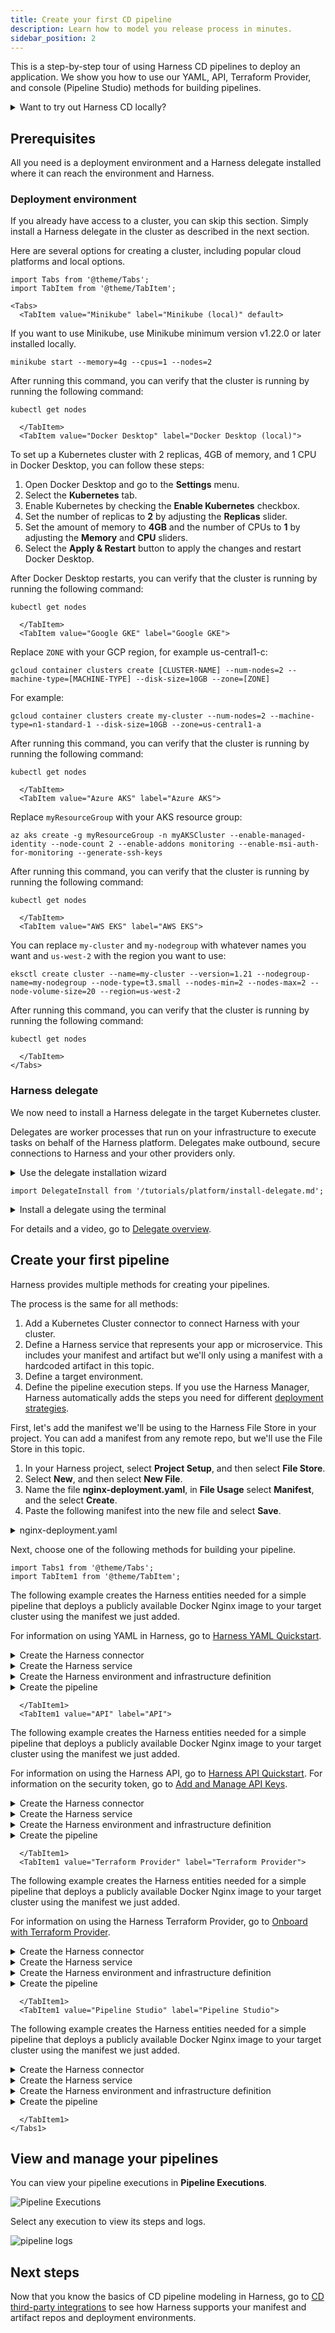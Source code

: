 ```yaml
---
title: Create your first CD pipeline
description: Learn how to model you release process in minutes.
sidebar_position: 2
---
```


This is a step-by-step tour of using Harness CD pipelines to deploy an application. We show you how to use our YAML, API, Terraform Provider, and console (Pipeline Studio) methods for building pipelines.

<details>
<summary>Want to try out Harness CD locally?</summary>

You can also run all of Harness CD locally using the Harness CD Community Edition. 

Harness CD Community Edition is a lightweight version of Harness that you can download and run on your laptop or any VM with 3GB RAM and 2 CPUs. Harness CD Community Edition is intended to get devs started with Harness quickly without having to sign up for a Harness SaaS account.

For more information, go to:
- [Harness CD Community Edition Overview](../deploy-srv-diff-platforms/community-ed/harness-community-edition-overview)
- [Harness Community Edition deployments](../deploy-srv-diff-platforms/community-ed/harness-community-edition-quickstart)

</details>

## Prerequisites

All you need is a deployment environment and a Harness delegate installed where it can reach the environment and Harness.

### Deployment environment

If you already have access to a cluster, you can skip this section. Simply install a Harness delegate in the cluster as described in the next section.

Here are several options for creating a cluster, including popular cloud platforms and local options.

```mdx-code-block
import Tabs from '@theme/Tabs';
import TabItem from '@theme/TabItem';
```
```mdx-code-block
<Tabs>
  <TabItem value="Minikube" label="Minikube (local)" default>
```

If you want to use Minikube, use Minikube minimum version v1.22.0 or later installed locally.

```
minikube start --memory=4g --cpus=1 --nodes=2
```

After running this command, you can verify that the cluster is running by running the following command:

```
kubectl get nodes
```

```mdx-code-block
  </TabItem>
  <TabItem value="Docker Desktop" label="Docker Desktop (local)">
```

To set up a Kubernetes cluster with 2 replicas, 4GB of memory, and 1 CPU in Docker Desktop, you can follow these steps:

1. Open Docker Desktop and go to the **Settings** menu.
2. Select the **Kubernetes** tab.
3. Enable Kubernetes by checking the **Enable Kubernetes** checkbox.
4. Set the number of replicas to **2** by adjusting the **Replicas** slider.
5. Set the amount of memory to **4GB** and the number of CPUs to **1** by adjusting the **Memory** and **CPU** sliders.
6. Select the **Apply & Restart** button to apply the changes and restart Docker Desktop.

After Docker Desktop restarts, you can verify that the cluster is running by running the following command:

```
kubectl get nodes
```

```mdx-code-block
  </TabItem>
  <TabItem value="Google GKE" label="Google GKE">
```

Replace `ZONE` with your GCP region, for example us-central1-c:

```
gcloud container clusters create [CLUSTER-NAME] --num-nodes=2 --machine-type=[MACHINE-TYPE] --disk-size=10GB --zone=[ZONE]
```

For example:

```
gcloud container clusters create my-cluster --num-nodes=2 --machine-type=n1-standard-1 --disk-size=10GB --zone=us-central1-a
```

After running this command, you can verify that the cluster is running by running the following command:

```
kubectl get nodes
```

```mdx-code-block
  </TabItem>
  <TabItem value="Azure AKS" label="Azure AKS">
```

Replace `myResourceGroup` with your AKS resource group:

```
az aks create -g myResourceGroup -n myAKSCluster --enable-managed-identity --node-count 2 --enable-addons monitoring --enable-msi-auth-for-monitoring --generate-ssh-keys
```

After running this command, you can verify that the cluster is running by running the following command:

```
kubectl get nodes
```

```mdx-code-block
  </TabItem>
  <TabItem value="AWS EKS" label="AWS EKS">
```

You can replace `my-cluster` and `my-nodegroup` with whatever names you want and `us-west-2` with the region you want to use:

```
eksctl create cluster --name=my-cluster --version=1.21 --nodegroup-name=my-nodegroup --node-type=t3.small --nodes-min=2 --nodes-max=2 --node-volume-size=20 --region=us-west-2
```

After running this command, you can verify that the cluster is running by running the following command:

```
kubectl get nodes
```

```mdx-code-block
  </TabItem>
</Tabs>
```

### Harness delegate

We now need to install a Harness delegate in the target Kubernetes cluster.

Delegates are worker processes that run on your infrastructure to execute tasks on behalf of the Harness platform. Delegates make outbound, secure connections to Harness and your other providers only.

<details>
<summary>Use the delegate installation wizard</summary>

1. In your Harness project, select **Project Setup**.
2. Select **Delegates**.
3. Select **Install a Delegate**.
4. Follow the delegate installation wizard.

Use this [delegate installation wizard video](https://www.youtube.com/watch?v=yLMCxs3onH8) to guide you through the process.

</details>


```mdx-code-block
import DelegateInstall from '/tutorials/platform/install-delegate.md';
```

<details>
<summary>Install a delegate using the terminal</summary>
<DelegateInstall />
</details>

For details and a video, go to [Delegate overview](https://developer.harness.io/docs/platform/delegates/delegate-concepts/delegate-overview).


## Create your first pipeline

Harness provides multiple methods for creating your pipelines. 

The process is the same for all methods: 

1. Add a Kubernetes Cluster connector to connect Harness with your cluster.
2. Define a Harness service that represents your app or microservice. This includes your manifest and artifact but we'll only using a manifest with a hardcoded artifact in this topic.
3. Define a target environment.
4. Define the pipeline execution steps. If you use the Harness Manager, Harness automatically adds the steps you need for different [deployment strategies](../manage-deployments/deployment-concepts).

First, let's add the manifest we'll be using to the Harness File Store in your project. You can add a manifest from any remote repo, but we'll use the File Store in this topic.

1. In your Harness project, select **Project Setup**, and then select **File Store**.
2. Select **New**, and then select **New File**.
3. Name the file **nginx-deployment.yaml**, in **File Usage** select **Manifest**, and the select **Create**.
4. Paste the following manifest into the new file and select **Save**.

<details>
<summary>nginx-deployment.yaml</summary>

```yaml
apiVersion: apps/v1
kind: Deployment
metadata:
  name: nginx-deployment
  labels:
    app: nginx
spec:
  replicas: 1
  selector:
    matchLabels:
      app: nginx
  template:
    metadata:
      labels:
        app: nginx
    spec:
      containers:
      - name: nginx
        image: nginx:1.14.2
        ports:
        - containerPort: 80
```

</details>


Next, choose one of the following methods for building your pipeline.

```mdx-code-block
import Tabs1 from '@theme/Tabs';
import TabItem1 from '@theme/TabItem';
```

<Tabs1>
  <TabItem1 value="YAML" label="YAML" default>

The following example creates the Harness entities needed for a simple pipeline that deploys a publicly available Docker Nginx image to your target cluster using the manifest we just added.

For information on using YAML in Harness, go to [Harness YAML Quickstart](https://developer.harness.io/docs/platform/pipelines/harness-yaml-quickstart/).

<details>
<summary>Create the Harness connector</summary>

We'll create a Harness Kubernetes Cluster connector to connect to your target cluster.

Kubernetes Cluster connector:

```yaml
connector:
  name: K8s Cluster
  identifier: K8s cluster
  description: ""
  orgIdentifier: default
  projectIdentifier: CD_Docs
  type: K8sCluster
  spec:
    credential:
      type: InheritFromDelegate
    delegateSelectors:
      - [delegate tag]
```

Replace `[delegate tag]` with tag of the delegate you installed in your cluster. For example:

![delete tag](static/095b88b33770e95a1b0dfcba3928c095a406af939bca367ba2fe8029d02fbb55.png)


</details>


<details>
<summary>Create the Harness service</summary>

The following service uses the manifest you added to the Harness File Store earlier.

```yaml
service:
  name: Nginx
  identifier: Nginx
  tags: {}
  serviceDefinition:
    spec:
      manifests:
        - manifest:
            identifier: nginx
            type: K8sManifest
            spec:
              store:
                type: Harness
                spec:
                  files:
                    - /nginx-deployment.yaml
              skipResourceVersioning: false
              enableDeclarativeRollback: false
      artifacts:
        primary: {}
    type: Kubernetes
```

</details>


<details>
<summary>Create the Harness environment and infrastructure definition</summary>

First, create the Harness environment.

```yaml
environment:
  name: myenv
  identifier: myenv
  tags: {}
  type: PreProduction
  orgIdentifier: default
  projectIdentifier: CD_Docs
  variables: []
```
Next, create the infrastructure definition for that environment. This infrastructure definition uses the Kubernetes Cluster connector you created earlier and targets the `default` namespace. You can enter a different namespace.

```yaml
infrastructureDefinition:
  name: myinfra
  identifier: myinfra
  description: ""
  tags: {}
  orgIdentifier: default
  projectIdentifier: CD_Docs
  environmentRef: myenv
  deploymentType: Kubernetes
  type: KubernetesDirect
  spec:
    connectorRef: K8s_Cluster
    namespace: default
    releaseName: release-<+INFRA_KEY>
  allowSimultaneousDeployments: false
```
</details>

<details>
<summary>Create the pipeline</summary>

Now we can put everything together in a pipeline with a CD stage that deploys the Harness service to the infrastructure definition we added.

The pipeline uses a Kubernetes rolling deployment.

```yaml
pipeline:
  name: cd
  identifier: cd
  projectIdentifier: CD_Docs
  orgIdentifier: default
  tags: {}
  stages:
    - stage:
        name: nginx
        identifier: nginx
        description: ""
        type: Deployment
        spec:
          deploymentType: Kubernetes
          service:
            serviceRef: Nginx
          environment:
            environmentRef: myenv
            deployToAll: false
            infrastructureDefinitions:
              - identifier: myinfra
          execution:
            steps:
              - step:
                  name: Rollout Deployment
                  identifier: rolloutDeployment
                  type: K8sRollingDeploy
                  timeout: 10m
                  spec:
                    skipDryRun: false
                    pruningEnabled: false
            rollbackSteps:
              - step:
                  name: Rollback Rollout Deployment
                  identifier: rollbackRolloutDeployment
                  type: K8sRollingRollback
                  timeout: 10m
                  spec:
                    pruningEnabled: false
        tags: {}
        failureStrategies:
          - onFailure:
              errors:
                - AllErrors
              action:
                type: StageRollback
```

You can now run your pipeline.

</details>



```mdx-code-block
  </TabItem1>
  <TabItem1 value="API" label="API">
```
The following example creates the Harness entities needed for a simple pipeline that deploys a publicly available Docker Nginx image to your target cluster using the manifest we just added.

For information on using the Harness API, go to [Harness API Quickstart](/docs/platform/Resource-Development/APIs/api-quickstart). For information on the security token, go to [Add and Manage API Keys](/docs/platform/User-Management/add-and-manage-api-keys).

<details>
<summary>Create the Harness connector</summary>

Create the Kubernetes Cluster connector using the [Create a Connector API](https://apidocs.harness.io/tag/Connectors#operation/createConnector).

The Harness API uses API keys to authenticate requests. You create the API key in your Harness Manager User Profile, add a Personal Access Token (PAT) to the key, and then use the PAT in your API requests. For steps, go to [Add and Manage API Keys](/docs/platform/User-Management/add-and-manage-api-keys).

Replace the following request settings in `[]` with your account information.

```yaml
curl --location --request POST 'https://app.harness.io/gateway/ng/api/connectors?accountIdentifier=[account Id]' \
--header 'Content-Type: text/yaml' \
--header 'x-api-key: [security token]' \
--data-raw 'connector:
  name: K8s Cluster
  identifier: K8s_Cluster
  description: ""
  orgIdentifier: default
  projectIdentifier: [project Id]
  type: K8sCluster
  spec:
    credential:
      type: InheritFromDelegate
    delegateSelectors:
      - [delegate tag]'
```

Replace `[delegate tag]` with tag of the delegate you installed in your cluster. For example:

![delete tag](static/095b88b33770e95a1b0dfcba3928c095a406af939bca367ba2fe8029d02fbb55.png)

</details>


<details>
<summary>Create the Harness service</summary>

Create a service using the [Create Services API](https://apidocs.harness.io/tag/Services#operation/createServicesV2).

```yaml
curl -i -X POST \
  'https://app.harness.io/gateway/ng/api/servicesV2/batch?accountIdentifier=[account Id]' \
  -H 'Content-Type: application/json' \
  -H 'x-api-key: [security token]' \
  -d '[{
    "identifier": "KubernetesTest",
    "orgIdentifier": "default",
    "projectIdentifier": "[project Id]",
    "name": "KubernetesTest",
    "description": "string",
    "tags": {
      "property1": "string",
      "property2": "string"
    },
    "yaml": ""service:\n  name: Nginx\n  identifier: Nginx\n  tags: {}\n  serviceDefinition:\n    spec:\n      manifests:\n        - manifest:\n            identifier: nginx\n            type: K8sManifest\n            spec:\n              store:\n                type: Harness\n                spec:\n                  files:\n                    - /nginx-deployment.yaml\n              skipResourceVersioning: false\n              enableDeclarativeRollback: false\n      artifacts:\n        primary: {}\n    type: Kubernetes""
  }]'
```

</details>


<details>
<summary>Create the Harness environment and infrastructure definition</summary>

Create the environment using the [Create an Environment API](https://apidocs.harness.io/tag/Environments#operation/createEnvironmentV2).

```yaml
curl -i -X POST \
  'https://app.harness.io/gateway/ng/api/environmentsV2?accountIdentifier=[account Id]' \
  -H 'Content-Type: application/json' \
  -H 'x-api-key: [security token]' \
  -d '{
    "orgIdentifier": "default",
    "projectIdentifier": "[project Id]",
    "identifier": "string",
    "tags": {
      "property1": "string",
      "property2": "string"
    },
    "name": "myenv",
    "description": "string",
    "color": "string",
    "type": "PreProduction",
    "yaml": "environment:\n  name: myenv\n  identifier: myenv\n  tags: {}\n  type: PreProduction\n  orgIdentifier: default\n  projectIdentifier: [project Id]\n  variables: []"
  }'
```

Create the infrastructure definition in that environment using the [Create an Infrastructure in an Environment](https://apidocs.harness.io/tag/Infrastructures#operation/createInfrastructure) API.

```yaml
curl -i -X POST \
  'https://app.harness.io/gateway/ng/api/infrastructures?accountIdentifier=[account Id]' \
  -H 'Content-Type: application/json' \
  -H 'x-api-key: [security token]' \
  -d '{
    "name": "myinfra",
    "identifier": "myinfra",
    "description": "infrastructure description",
    "tags": {},
    "orgIdentifier": "default",
    "projectIdentifier": "[project Id]",
    "environmentRef": "myenv",
    "deploymentType": "Kubernetes",
    "type": "KubernetesDirect",
    "yaml": "infrastructureDefinition:\n  name: myinfra1\n  identifier: myinfra1\n  description: \"\"\n  tags: {}\n  orgIdentifier: default\n  projectIdentifier: [project Id]\n  environmentRef: myenv\n  deploymentType: Kubernetes\n  type: KubernetesDirect\n  spec:\n    connectorRef: K8s_Cluster_1679347042448\n    namespace: default\n    releaseName: release-<+INFRA_KEY>\n  allowSimultaneousDeployments: false"
  }'
```

</details>


<details>
<summary>Create the pipeline</summary>

Create the pipeline using the [Create a Pipeline API](https://apidocs.harness.io/tag/Pipeline#operation/postPipelineV2).

```yaml
curl -i -X POST \
  'https://app.harness.io/gateway/pipeline/api/pipelines/v2?accountIdentifier=[account Id]&orgIdentifier=default&projectIdentifier=[project Id]' \
  -H 'Content-Type: application/yaml' \
  -H 'x-api-key: [security token]' \
  -d '"pipeline:\n  name: cd\n  identifier: cd\n  projectIdentifier: [project Id]\n  orgIdentifier: default\n  tags: {}\n  stages:\n    - stage:\n        name: nginx\n        identifier: nginx\n        description: \"\"\n        type: Deployment\n        spec:\n          deploymentType: Kubernetes\n          service:\n            serviceRef: Nginx\n          environment:\n            environmentRef: myenv\n            deployToAll: false\n            infrastructureDefinitions:\n              - identifier: myinfra\n          execution:\n            steps:\n              - step:\n                  name: Rollout Deployment\n                  identifier: rolloutDeployment\n                  type: K8sRollingDeploy\n                  timeout: 10m\n                  spec:\n                    skipDryRun: false\n                    pruningEnabled: false\n            rollbackSteps:\n              - step:\n                  name: Rollback Rollout Deployment\n                  identifier: rollbackRolloutDeployment\n                  type: K8sRollingRollback\n                  timeout: 10m\n                  spec:\n                    pruningEnabled: false\n        tags: {}\n        failureStrategies:\n          - onFailure:\n              errors:\n                - AllErrors\n              action:\n                type: StageRollback"'
```

You can now run your pipeline.

</details>


```mdx-code-block
  </TabItem1>
  <TabItem1 value="Terraform Provider" label="Terraform Provider">
```

The following example creates the Harness entities needed for a simple pipeline that deploys a publicly available Docker Nginx image to your target cluster using the manifest we just added.

For information on using the Harness Terraform Provider, go to [Onboard with Terraform Provider](https://developer.harness.io/tutorials/platform/onboard-terraform-provider).

<details>
<summary>Create the Harness connector</summary>

For the Terraform Provider resource, go to [harness_platform_connector_kubernetes](https://registry.terraform.io/providers/harness/harness/latest/docs/resources/platform_connector_kubernetes).

```json
## Create the Kubernetes cluster connector

resource "harness_platform_connector_kubernetes" "inheritFromDelegate" {
  identifier  = "K8s_Cluster"
  name        = "K8s Cluster"
  description = "description"
  tags        = ["foo:bar"]

  inherit_from_delegate {
    delegate_selectors = ["[delegate tag]"]
  }
}
```
Replace `[delegate tag]` with tag of the delegate you installed in your cluster. For example:

![delete tag](static/095b88b33770e95a1b0dfcba3928c095a406af939bca367ba2fe8029d02fbb55.png)

</details>


<details>
<summary>Create the Harness service</summary>

For the Terraform Provider resource, go to [harness_platform_service](https://registry.terraform.io/providers/harness/harness/latest/docs/resources/platform_service).

```json
## Configure the service

resource "harness_platform_service" "example" {
  identifier  = "Nginx"
  name        = "Nginx"
  description = ""
  org_id      = "default"
  project_id  = "[project_id]"
  yaml = <<-EOT
                service:
                  name: Nginx
                  identifier: Nginx
                  tags: {}
                  serviceDefinition:
                    spec:
                      manifests:
                        - manifest:
                            identifier: nginx
                            type: K8sManifest
                            spec:
                              store:
                                type: Harness
                                spec:
                                  files:
                                    - /nginx-deployment.yaml
                              skipResourceVersioning: false
                              enableDeclarativeRollback: false
                      artifacts:
                        primary: {}
                    type: Kubernetes
              EOT
}
```

</details>


<details>
<summary>Create the Harness environment and infrastructure definition</summary>

For the Terraform Provider resources, go to [harness_platform_environment](https://registry.terraform.io/providers/harness/harness/latest/docs/resources/platform_environment) and [harness_platform_infrastructure](https://registry.terraform.io/providers/harness/harness/latest/docs/resources/platform_infrastructure).

```json
## Configure the environment

resource "harness_platform_environment" "example" {
  identifier = "myenv"
  name       = "myenv"
  org_id     = "default"
  project_id = "[product Id]"
  tags       = ["foo:bar", "baz"]
  type       = "PreProduction"

  yaml = <<-EOT
                environment:
                  name: myenv
                  identifier: myenv
                  tags: {}
                  type: PreProduction
                  orgIdentifier: default
                  projectIdentifier: [product Id]
                  variables: []
      EOT
}

## Configure the infrastructure definition

resource "harness_platform_infrastructure" "example" {
  identifier      = "myinfra"
  name            = "myinfra"
  org_id          = "default"
  project_id      = "[project Id]"
  env_id          = "myenv"
  type            = "KubernetesDirect"
  deployment_type = "Kubernetes"
  yaml            = <<-EOT
                infrastructureDefinition:
                  name: myinfra
                  identifier: myinfra
                  description: ""
                  tags: {}
                  orgIdentifier: default
                  projectIdentifier: [project Id]
                  environmentRef: myenv
                  deploymentType: Kubernetes
                  type: KubernetesDirect
                  spec:
                    connectorRef: K8s_Cluster
                    namespace: default
                    releaseName: release-<+INFRA_KEY>
                  allowSimultaneousDeployments: false
      EOT
}
```

</details>


<details>
<summary>Create the pipeline</summary>

For the Terraform Provider resource, go to [harness_platform_pipeline](https://registry.terraform.io/providers/harness/harness/latest/docs/resources/platform_pipeline).

```json
## Configure the pipeline

resource "harness_platform_pipeline" "example" {
  identifier = "cd"
  org_id     = "default"
  project_id = "[project Id]"
  name       = "cd"
  yaml = <<-EOT
      pipeline:
        name: cd
        identifier: cd
        projectIdentifier: [project Id]
        orgIdentifier: default
        tags: {}
        stages:
          - stage:
              name: nginx
              identifier: nginx
              description: ""
              type: Deployment
              spec:
                deploymentType: Kubernetes
                service:
                  serviceRef: Nginx
                environment:
                  environmentRef: myenv
                  deployToAll: false
                  infrastructureDefinitions:
                    - identifier: myinfra
                execution:
                  steps:
                    - step:
                        name: Rollout Deployment
                        identifier: rolloutDeployment
                        type: K8sRollingDeploy
                        timeout: 10m
                        spec:
                          skipDryRun: false
                          pruningEnabled: false
                  rollbackSteps:
                    - step:
                        name: Rollback Rollout Deployment
                        identifier: rollbackRolloutDeployment
                        type: K8sRollingRollback
                        timeout: 10m
                        spec:
                          pruningEnabled: false
              tags: {}
              failureStrategies:
                - onFailure:
                    errors:
                      - AllErrors
                    action:
                      type: StageRollback
  EOT
}
```

You can now run your pipeline.

</details>


```mdx-code-block
  </TabItem1>
  <TabItem1 value="Pipeline Studio" label="Pipeline Studio">
```

The following example creates the Harness entities needed for a simple pipeline that deploys a publicly available Docker Nginx image to your target cluster using the manifest we just added.

<details>
<summary>Create the Harness connector</summary>

For steps on adding the Kubernetes Cluster connector, go to [Add a Kubernetes Cluster Connector](/docs/platform/Connectors/Cloud-providers/add-a-kubernetes-cluster-connector).

In **Delegates Setup**, ensure that you select the delegate you installed. For example:

![Harness connector](static/57b984e50734b1f2417d0ae323f310ad5a0378bd8401f9442a04633be59a153b.png)

</details>


<details>
<summary>Create the Harness service</summary>

To add Kubernetes manifests to your service, do the following:

1. In your project, in CD (Deployments), select **Services**.
2. Select **Manage Services**, and then select **New Service**.
3. Enter a name for the service and select **Save**.
4. Select **Configuration**.
5. In **Service Definition**, select **Kubernetes**.
6. In **Manifests**, click **Add Manifest**.
7. In **Specify Manifest Type**, select **K8s Manifest**, and then click **Continue**.
8. In **Specify K8s Manifest Store**, select **Harness**.
9. In **Manifest Details**, in **Name**, enter a name for the manifest.
10. Select **File/Folder Path**, and then, in **Create or Select an Existing Config file**, select the manifest we added earlier, and select **Apply Selected**.
     
  ![select manifest](static/50698bc8e20faa0ced4486d39d1ff96641304726d3c92d000602c86891b58d8d.png)  
11. Select **Submit**.
12. Save the service.


</details>


<details>
<summary>Create the Harness environment and infrastructure definition</summary>

To add the environment and infrastructure definition, do the following:

1. In your project, in CD (Deployments), select **Environments**.
2. Select **New Environment**.
3. Enter a name for the environment, select the **Pre-Production** environment type, and select **Save**.
4. In the new environment, select **Infrastructure Definitions**.
5. Select **Infrastructure Definition** to create a new infrastructure definition.
6. Enter a name and select the **Kubernetes** deployment type.
7. In **Select Infrastructure Type**, select **Kubernetes**.
8. In **Cluster Details**, select the Kubernetes Cluster connector you added earlier.
9. In **Namespace**, enter the namespace where you want to deploy, such as `default`.
10. Select **Save**.

</details>


<details>
<summary>Create the pipeline</summary>

To add the pipeline, do the following:

1. In your project, in CD (Deployments), select **Pipelines**.
2. Select **Create a Pipeline**.
3. Enter a name for the pipeline, and select **Start**.
4. Select **Add Stage**, select **Deploy**, select the **Kubernetes** deployment type, and select **Set Up Stage**.
5. In **Service**, select the service you added earlier.
6. In **Environment**, select the environment and infrastructure definition you added earlier.
7. In **Execution**, select the rolling or canary strategy. Harness will automatically populate the steps you need for each strategy.

You can now run your pipeline.

</details>


```mdx-code-block
  </TabItem1>
</Tabs1>
```


## View and manage your pipelines

You can view your pipeline executions in **Pipeline Executions**.

![Pipeline Executions](static/ffc8ed445bcf7ca81298936cbf85e6ec1706afee4c23a8718b2f9bcb10b5abad.png)  

Select any execution to view its steps and logs.

![pipeline logs](static/1c881c1e516d0e00d816bfe0d06d1d5ad7b7174b6fe850ddb57f9069bdc024a1.png)  



## Next steps

Now that you know the basics of CD pipeline modeling in Harness, go to [CD third-party integrations](../cd-integrations) to see how Harness supports your manifest and artifact repos and deployment environments. 